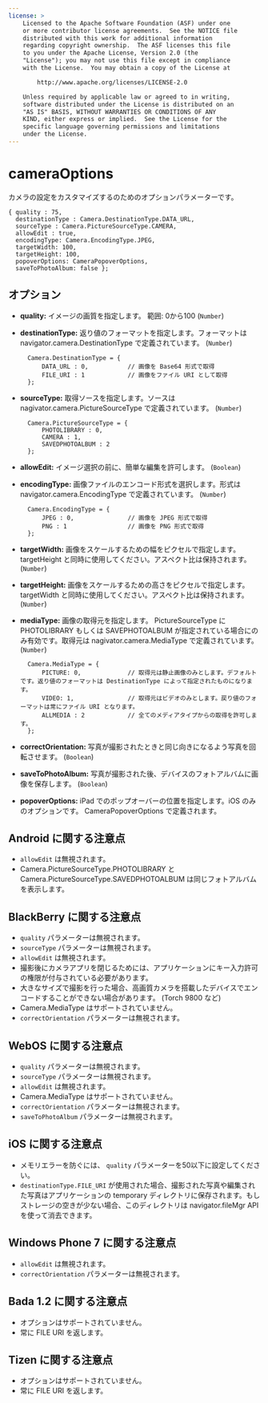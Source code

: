 ```yaml
---
license: >
    Licensed to the Apache Software Foundation (ASF) under one
    or more contributor license agreements.  See the NOTICE file
    distributed with this work for additional information
    regarding copyright ownership.  The ASF licenses this file
    to you under the Apache License, Version 2.0 (the
    "License"); you may not use this file except in compliance
    with the License.  You may obtain a copy of the License at

        http://www.apache.org/licenses/LICENSE-2.0

    Unless required by applicable law or agreed to in writing,
    software distributed under the License is distributed on an
    "AS IS" BASIS, WITHOUT WARRANTIES OR CONDITIONS OF ANY
    KIND, either express or implied.  See the License for the
    specific language governing permissions and limitations
    under the License.
---
```


cameraOptions
=============

カメラの設定をカスタマイズするのためのオプションパラメーターです。

    { quality : 75,
      destinationType : Camera.DestinationType.DATA_URL,
      sourceType : Camera.PictureSourceType.CAMERA,
      allowEdit : true,
      encodingType: Camera.EncodingType.JPEG,
      targetWidth: 100,
      targetHeight: 100,
      popoverOptions: CameraPopoverOptions,
      saveToPhotoAlbum: false };

オプション
-------

- __quality:__ イメージの画質を指定します。 範囲: 0から100 (`Number`)

- __destinationType:__ 返り値のフォーマットを指定します。フォーマットは navigator.camera.DestinationType で定義されています。 (`Number`)

        Camera.DestinationType = {
            DATA_URL : 0,           // 画像を Base64 形式で取得
            FILE_URI : 1            // 画像をファイル URI として取得
        };

- __sourceType:__ 取得ソースを指定します。ソースは nagivator.camera.PictureSourceType で定義されています。 (`Number`)

        Camera.PictureSourceType = {
            PHOTOLIBRARY : 0,
            CAMERA : 1,
            SAVEDPHOTOALBUM : 2
        };

- __allowEdit:__ イメージ選択の前に、簡単な編集を許可します。 (`Boolean`)

- __encodingType:__ 画像ファイルのエンコード形式を選択します。形式は navigator.camera.EncodingType で定義されています。 (`Number`)

        Camera.EncodingType = {
            JPEG : 0,               // 画像を JPEG 形式で取得
            PNG : 1                 // 画像を PNG 形式で取得
        };

- __targetWidth:__ 画像をスケールするための幅をピクセルで指定します。 targetHeight と同時に使用してください。アスペクト比は保持されます。 (`Number`)
- __targetHeight:__ 画像をスケールするための高さをピクセルで指定します。 targetWidth と同時に使用してください。アスペクト比は保持されます。 (`Number`)

- __mediaType:__ 画像の取得元を指定します。 PictureSourceType に PHOTOLIBRARY もしくは SAVEPHOTOALBUM が指定されている場合にのみ有効です。取得元は nagivator.camera.MediaType で定義されています。 (`Number`)

        Camera.MediaType = {
            PICTURE: 0,             // 取得元は静止画像のみとします。デフォルトです。返り値のフォーマットは DestinationType によって指定されたものになります。
            VIDEO: 1,               // 取得元はビデオのみとします。戻り値のフォーマットは常にファイル URI となります。
            ALLMEDIA : 2            // 全てのメディアタイプからの取得を許可します。
        };

- __correctOrientation:__ 写真が撮影されたときと同じ向きになるよう写真を回転させます。 (`Boolean`)
- __saveToPhotoAlbum:__ 写真が撮影された後、デバイスのフォトアルバムに画像を保存します。 (`Boolean`)
- __popoverOptions:__ iPad でのポップオーバーの位置を指定します。iOS のみのオプションです。 CameraPopoverOptions で定義されます。

Android に関する注意点
--------------

- `allowEdit` は無視されます。
- Camera.PictureSourceType.PHOTOLIBRARY と Camera.PictureSourceType.SAVEDPHOTOALBUM は同じフォトアルバムを表示します。

BlackBerry に関する注意点
-----------------

- `quality` パラメーターは無視されます。
- `sourceType` パラメーターは無視されます。
- `allowEdit` は無視されます。
- 撮影後にカメラアプリを閉じるためには、アプリケーションにキー入力許可の権限が付与されている必要があります。
- 大きなサイズで撮影を行った場合、高画質カメラを搭載したデバイスでエンコードすることができない場合があります。 (Torch 9800 など)
- Camera.MediaType はサポートされていません。
- `correctOrientation` パラメーターは無視されます。

WebOS に関する注意点
-----------

- `quality` パラメーターは無視されます。
- `sourceType` パラメーターは無視されます。
- `allowEdit` は無視されます。
- Camera.MediaType はサポートされていません。
- `correctOrientation` パラメーターは無視されます。
- `saveToPhotoAlbum` パラメーターは無視されます。

iOS に関する注意点
--------------

- メモリエラーを防ぐには、 `quality` パラメーターを50以下に設定してください。
- `destinationType.FILE_URI` が使用された場合、撮影された写真や編集された写真はアプリケーションの temporary ディレクトリに保存されます。もしストレージの空きが少ない場合、このディレクトリは navigator.fileMgr API を使って消去できます。

Windows Phone 7 に関する注意点
--------------

- `allowEdit` は無視されます。
- `correctOrientation` パラメーターは無視されます。

Bada 1.2 に関する注意点
--------------
- オプションはサポートされていません。
- 常に FILE URI を返します。

Tizen に関する注意点
--------------
- オプションはサポートされていません。
- 常に FILE URI を返します。
